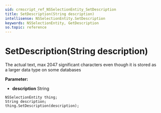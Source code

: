 ```yaml
---
uid: crmscript_ref_NSSelectionEntity_SetDescription
title: SetDescription(String description)
intellisense: NSSelectionEntity.SetDescription
keywords: NSSelectionEntity, GetDescription
so.topic: reference
---
```


# SetDescription(String description)

The actual text, max 2047 significant characters even though it is stored as a larger data type on some databases

**Parameter:** 
 - **description** String

```crmscript
NSSelectionEntity thing;
String description;
thing.SetDescription(description);
```

